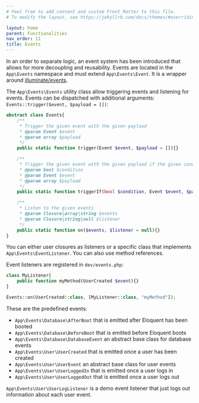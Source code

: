 ```yaml
---
# Feel free to add content and custom Front Matter to this file.
# To modify the layout, see https://jekyllrb.com/docs/themes/#overriding-theme-defaults

layout: home
parent: Functionalities
nav_order: 11
title: Events
---
```


In an order to separate logic, an event system has been introduced that allows for more decoupling and reusability.
Events are located in the `App\Events` namespace and must extend `App\Events\Event`.
It is a wrapper around [illuminate/events](https://packagist.org/packages/illuminate/events).

The `App\Events\Events` utility class allow triggering events and listening for events. Events can be dispatched with
additional arguments: `Events::trigger($event, $payload = [])`:
```php
abstract class Events{
	/**
	 * Trigger the given event with the given payload
	 * @param Event $event
	 * @param array $payload
	 */
	public static function trigger(Event $event, $payload = []){}

	/**
	 * Trigger the given event with the given payload if the given condition is true
 	 * @param bool $condition
	 * @param Event $event
	 * @param array $payload
	 */
	public static function triggerIf(bool $condition, Event $event, $payload = []){}

	/**
	 * Listen to the given events
	 * @param Closure|array|string $events
	 * @param Closure|string|null $listener
	 */
	public static function on($events, $listener = null){}
}
```

You can either user closures as listeners or a specific class that implements `App\Events\EventListener`.
You can also use method references.

Event listeners are registered in `dev/events.php`:
```php
class MyListener{
	public function myMethod(UserCreated $event){}
}

Events::on(UserCreated::class, [MyListener::class, "myMethod"]);
```

These are the predefined events:
* `App\Events\Database\AfterBoot` that is emitted after Eloquent has been booted
* `App\Events\Database\BeforeBoot` that is emitted before Eloquent boots
* `App\Events\Database\DatabaseEvent` an abstract base class for database events
* `App\Events\User\UserCreated` that is emitted once a user has been created
* `App\Events\User\UserEvent` an abstract base class for user events
* `App\Events\User\UserLoggedIn` that is emitted once a user logs in
* `App\Events\User\UserLoggedOut` that is emitted once a user logs out

`App\Events\User\UserLogListener` is a demo event listener that just logs out information about each user event.
